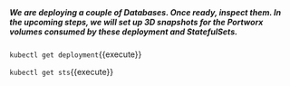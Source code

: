 </br>

##### We are deploying a couple of Databases. Once ready, inspect them. In the upcoming steps, we will set up 3D snapshots for the Portworx volumes consumed by these deployment and StatefulSets.


`kubectl get deployment`{{execute}}


`kubectl get sts`{{execute}}
